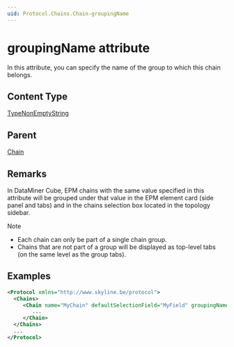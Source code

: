 ```yaml
---
uid: Protocol.Chains.Chain-groupingName
---
```


# groupingName attribute

<!-- RN 28751, RN 28834 -->

In this attribute, you can specify the name of the group to which this chain belongs.

## Content Type

[TypeNonEmptyString](xref:Protocol-TypeNonEmptyString)

## Parent

[Chain](xref:Protocol.Chains.Chain)

## Remarks

In DataMiner Cube, EPM chains with the same value specified in this attribute will be grouped under that value in the EPM element card (side panel and tabs) and in the chains selection box located in the topology sidebar.

> [!NOTE]
>
> - Each chain can only be part of a single chain group.
> - Chains that are not part of a group will be displayed as top-level tabs (on the same level as the group tabs).

## Examples

```xml
<Protocol xmlns="http://www.skyline.be/protocol">
  <Chains>
     <Chain name="MyChain" defaultSelectionField="MyField" groupingName="MyChainGroup">
        ...
     </Chain>
  </Chains>
  ...
</Protocol>
```
